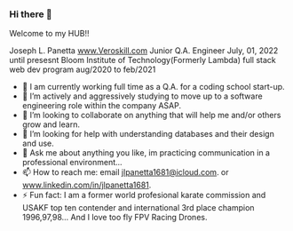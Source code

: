 ### Hi there 👋
Welcome to my HUB!!



Joseph L. Panetta
www.Veroskill.com
Junior Q.A. Engineer
July, 01, 2022 until presesnt
Bloom Institute of Technology(Formerly Lambda) full stack web dev program 
aug/2020 to feb/2021

- 🔭 I am currently working full time as a Q.A. for a coding school start-up.
- 🌱 I’m actively and aggressively studying to move up to a software engineering role within the company ASAP.
- 👯 I’m looking to collaborate on anything that will help me and/or others grow and learn.
- 🤔 I’m looking for help with understanding databases and their design and use.
- 💬 Ask me about anything you like, im practicing communication in a professional environment... 
- 📫 How to reach me: email jlpanetta1681@icloud.com. or www.linkedin.com/in/jlpanetta1681.
- ⚡ Fun fact: I am a former world profesional karate commission and USAKF top ten contender and international 3rd place champion 1996,97,98... And I love too fly FPV Racing Drones.
